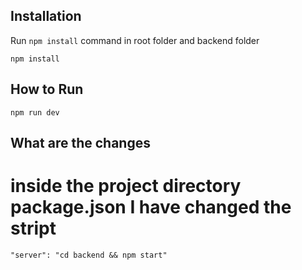 


## Installation
Run `npm install` command in root folder and backend folder
```
npm install 
```
## How to Run

```
npm run dev 
```

## What are the changes
# inside the project directory package.json I have changed the stript 
```
"server": "cd backend && npm start"
```
